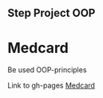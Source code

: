 ## Step Project OOP 
# Medcard

Be used OOP-principles



Link to gh-pages [Medcard](https://zhana141281.github.io/medcard/)
